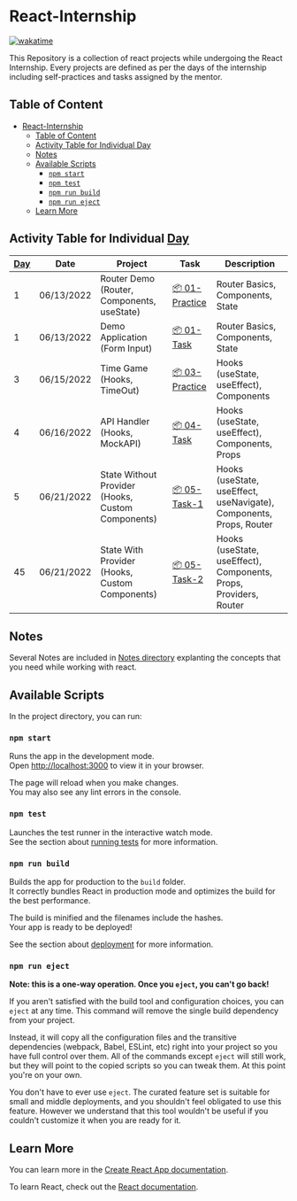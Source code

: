 # React-Internship

[![wakatime](https://wakatime.com/badge/user/31d076e5-7f32-41dd-b1a2-a772c1767c0c/project/263f7393-70b2-4bcf-b7f0-126106a4a97b.svg)](https://wakatime.com/badge/user/31d076e5-7f32-41dd-b1a2-a772c1767c0c/project/263f7393-70b2-4bcf-b7f0-126106a4a97b)

This Repository is a collection of react projects while undergoing the React Internship. Every projects are defined as per the days of the internship including self-practices and tasks assigned by the mentor.

## Table of Content

- [React-Internship](#react-internship)
  - [Table of Content](#table-of-content)
  - [Activity Table for Individual Day](#activity-table-for-individual-day)
  - [Notes](#notes)
  - [Available Scripts](#available-scripts)
    - [`npm start`](#npm-start)
    - [`npm test`](#npm-test)
    - [`npm run build`](#npm-run-build)
    - [`npm run eject`](#npm-run-eject)
  - [Learn More](#learn-more)

## Activity Table for Individual [Day](./Days/Readme.md)

| [Day](Days/Readme.md) | Date       | Project                                    | Task                                                             | Description                             |
| --------------------- | ---------- | ------------------------------------------ | ---------------------------------------------------------------- | --------------------------------------- |
| 1                     | 06/13/2022 | Router Demo (Router, Components, useState) | [📦 01-Practice](./Days/Day-01-Self-Practice/README.md) | Router Basics, Components, State        |
| 1                     | 06/13/2022 | Demo Application (Form Input)              | [📦 01-Task](./Days/Day-01-Task/README.md)                   | Router Basics, Components, State        |
| 3                     | 06/15/2022 | Time Game (Hooks, TimeOut)                 | [📦 03-Practice](./Days/Day-03-Self-Practice/README.md) | Hooks (useState, useEffect), Components |
| 4                     | 06/16/2022 | API Handler  (Hooks, MockAPI)                 | [📦 04-Task](./Days/Day-04-Task/README.md) | Hooks (useState, useEffect), Components, Props |
| 5                     | 06/21/2022 | State Without Provider  (Hooks, Custom Components)                 | [📦 05-Task-1](./Days/Day-05-Task-1-Without-Provider/README.md) | Hooks (useState, useEffect, useNavigate), Components, Props, Router |
| 45                    | 06/21/2022 | State With Provider  (Hooks, Custom Components)                 | [📦 05-Task-2](./Days/Day-05-Task-1-Without-Provider/README.md) | Hooks (useState, useEffect), Components, Props, Providers, Router |

## Notes

Several Notes are included in [Notes directory](./Notes/Readme.md) explanting the concepts that you need while working with react.

## Available Scripts

In the project directory, you can run:

### `npm start`

Runs the app in the development mode.\
Open [http://localhost:3000](http://localhost:3000) to view it in your browser.

The page will reload when you make changes.\
You may also see any lint errors in the console.

### `npm test`

Launches the test runner in the interactive watch mode.\
See the section about [running tests](https://facebook.github.io/create-react-app/docs/running-tests) for more information.

### `npm run build`

Builds the app for production to the `build` folder.\
It correctly bundles React in production mode and optimizes the build for the best performance.

The build is minified and the filenames include the hashes.\
Your app is ready to be deployed!

See the section about [deployment](https://facebook.github.io/create-react-app/docs/deployment) for more information.

### `npm run eject`

**Note: this is a one-way operation. Once you `eject`, you can't go back!**

If you aren't satisfied with the build tool and configuration choices, you can `eject` at any time. This command will remove the single build dependency from your project.

Instead, it will copy all the configuration files and the transitive dependencies (webpack, Babel, ESLint, etc) right into your project so you have full control over them. All of the commands except `eject` will still work, but they will point to the copied scripts so you can tweak them. At this point you're on your own.

You don't have to ever use `eject`. The curated feature set is suitable for small and middle deployments, and you shouldn't feel obligated to use this feature. However we understand that this tool wouldn't be useful if you couldn't customize it when you are ready for it.

## Learn More

You can learn more in the [Create React App documentation](https://facebook.github.io/create-react-app/docs/getting-started).

To learn React, check out the [React documentation](https://reactjs.org/).
